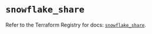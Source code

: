 # `snowflake_share`

Refer to the Terraform Registry for docs: [`snowflake_share`](https://registry.terraform.io/providers/snowflake-labs/snowflake/0.90.0/docs/resources/share).
